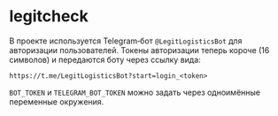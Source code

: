 # legitcheck

В проекте используется Telegram‑бот `@LegitLogisticsBot` для авторизации
пользователей. Токены авторизации теперь короче (16 символов) и
передаются боту через ссылку вида:

```
https://t.me/LegitLogisticsBot?start=login_<token>
```

`BOT_TOKEN` и `TELEGRAM_BOT_TOKEN` можно задать через одноимённые
переменные окружения.
